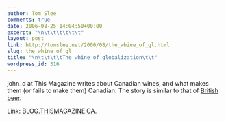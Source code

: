 ```yaml
---
author: Tom Slee
comments: true
date: 2006-08-25 14:04:50+00:00
excerpt: "\n\t\t\t\t\t\t"
layout: post
link: http://tomslee.net/2006/08/the_whine_of_gl.html
slug: the_whine_of_gl
title: "\n\t\t\t\tThe whine of globalization\t\t"
wordpress_id: 316
---
```



				

john_d at This Magazine writes about Canadian wines, and what makes them (or fails to make them) Canadian. The story is similar to that of [British beer](http://whimsley.typepad.com/whimsley/2006/01/learning_by_dri.html).




Link: [BLOG.THISMAGAZINE.CA](http://blog.thismagazine.ca/archives/2006/08/the_whine_of_gl.html).


		
